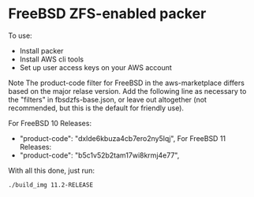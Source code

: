 # FreeBSD ZFS-enabled packer
To use:

- Install packer
- Install AWS cli tools
- Set up user access keys on your AWS account

Note
  The product-code filter for FreeBSD in the aws-marketplace differs based
  on the major relase version. Add the following line as necessary to the
  "filters" in fbsdzfs-base.json, or leave out altogether (not recommended,
  but this is the default for friendly use). 

For FreeBSD 10 Releases:
  - "product-code": "dxlde6kbuza4cb7ero2ny5lqj",
For FreeBSD 11 Releases:
  - "product-code": "b5c1v52b2tam17wi8krmj4e77",

With all this done, just run:

    ./build_img 11.2-RELEASE


